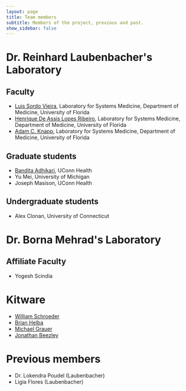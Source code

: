 ```yaml
---
layout: page
title: Team members
subtitle: Members of the project, previous and past.
show_sidebar: false
---
```


# Dr. Reinhard Laubenbacher's Laboratory

## Faculty
* [Luis Sordo Vieira](https://directory.ufhealth.org/sordo-vieira-luis), Laboratory for Systems Medicine, Department of Medicine, University of Florida
* [Henrique De Assis Lopes Ribeiro](https://directory.ufhealth.org/de-assis-lopes-ribeiro-henrique), Laboratory for Systems Medicine, Department of Medicine, University of Florida
* [Adam C. Knapp](https://directory.ufhealth.org/knapp-adam), Laboratory for Systems Medicine, Department of Medicine, University of Florida
<!-- * [Luis L Fonseca](https://directory.ufhealth.org/fonseca-luis), Laboratory for Systems Medicine, Department of Medicine, University of Florida -->

## Graduate students
* [Bandita Adhikari](https://health.uconn.edu/laubenbacher/research/bandita-adhikari/), UConn Health
* Yu Mei, University of Michigan
* Joseph Masison, UConn Health

## Undergraduate students
* Alex Clonan, University of Connecticut

# Dr. Borna Mehrad's Laboratory

## Affiliate Faculty

* Yogesh Scindia

# Kitware

* [William Schroeder](https://www.kitware.com/will-schroeder/)
* [Brian Helba](https://www.kitware.com/brian-helba/)
* [Michael Grauer](https://www.kitware.com/michael-grauer/)
* [Jonathan Beezley](https://www.kitware.com/jonathan-beezley/)

# Previous members

* Dr. Lokendra Poudel (Laubenbacher)
* Ligia Flores (Laubenbacher)
